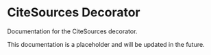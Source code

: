 # CiteSources Decorator

Documentation for the CiteSources decorator.

This documentation is a placeholder and will be updated in the future.
